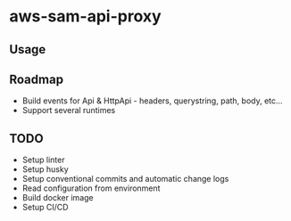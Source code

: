 # aws-sam-api-proxy

## Usage

## Roadmap

- Build events for Api & HttpApi - headers, querystring, path, body, etc...
- Support several runtimes

## TODO

- Setup linter
- Setup husky
- Setup conventional commits and automatic change logs
- Read configuration from environment
- Build docker image
- Setup CI/CD
